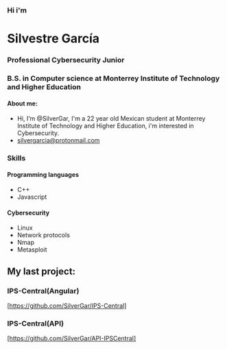 ### Hi i'm
# Silvestre García
### Professional Cybersecurity Junior
### B.S. in Computer science at Monterrey Institute of Technology and Higher Education
#### About me:
- Hi, I’m @SilverGar, I'm a 22 year old Mexican student at Monterrey Institute of Technology and Higher Education, i'm interested in Cybersecurity.
- silvergarcia@protonmail.com
### Skills
#### Programming languages
- C++
- Javascript
#### Cybersecurity
- Linux
- Network protocols
- Nmap
- Metasploit

## My last project:
### IPS-Central(Angular)
[https://github.com/SilverGar/IPS-Central]

### IPS-Central(API)
[https://github.com/SilverGar/API-IPSCentral]

